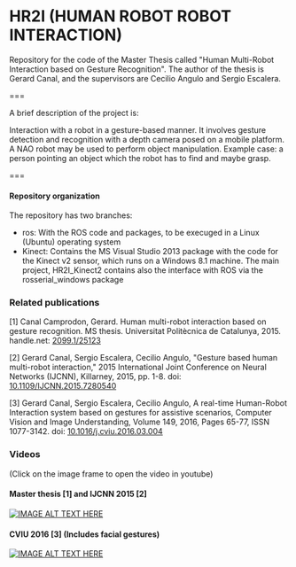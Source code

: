 HR2I (HUMAN ROBOT ROBOT INTERACTION)
====
Repository for the code of the Master Thesis called "Human Multi-Robot Interaction based on Gesture Recognition".
The author of the thesis is Gerard Canal, and the supervisors are Cecilio Angulo and Sergio Escalera.
 
===

A brief description of the project is:

Interaction with a robot in a gesture-based manner. It involves gesture detection and recognition with a depth camera posed on a mobile platform. A NAO robot may be used to perform object manipulation. Example case: a person pointing an object which the robot has to find and maybe grasp.

===

#### Repository organization
The repository has two branches:
 - ros: With the ROS code and packages, to be execuged in a Linux (Ubuntu) operating system
 - Kinect: Contains the MS Visual Studio 2013 package with the code for the Kinect v2 sensor, which runs on a Windows 8.1 machine. The main project, HR2I\_Kinect2 contains also the interface with ROS via the rosserial\_windows package

### Related publications
[1] Canal Camprodon, Gerard. Human multi-robot interaction based on gesture recognition. MS thesis. Universitat Politècnica de Catalunya, 2015. 
handle.net: [2099.1/25123](http://hdl.handle.net/2099.1/25123)

[2] Gerard Canal, Sergio Escalera, Cecilio Angulo, "Gesture based human multi-robot interaction," 2015 International Joint Conference on Neural Networks (IJCNN), Killarney, 2015, pp. 1-8.
doi: [10.1109/IJCNN.2015.7280540](http://dx.doi.org/10.1109/IJCNN.2015.7280540)

[3] Gerard Canal, Sergio Escalera, Cecilio Angulo, A real-time Human-Robot Interaction system based on gestures for assistive scenarios, Computer Vision and Image Understanding, Volume 149, 2016, Pages 65-77, ISSN 1077-3142. 
doi: [10.1016/j.cviu.2016.03.004](http://dx.doi.org/10.1016/j.cviu.2016.03.004)


### Videos
(Click on the image frame to open the video in youtube)

#### Master thesis [1] and IJCNN 2015 [2]
[![IMAGE ALT TEXT HERE](https://img.youtube.com/vi/sSzkPIDqJEw/0.jpg)](https://www.youtube.com/watch?v=sSzkPIDqJEw)

#### CVIU 2016 [3] (Includes facial gestures)
[![IMAGE ALT TEXT HERE](https://img.youtube.com/vi/E91s8X9Gymk/0.jpg)](https://www.youtube.com/watch?v=E91s8X9Gymk)
